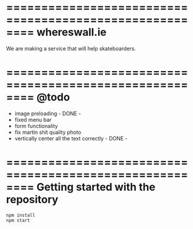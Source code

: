 ========================================================
whereswall.ie
========================================================
We are making a service that will help skateboarders.

========================================================
@todo
========================================================
  - image preloading - DONE -
  - fixed menu bar
  - form functionality
  - fix martin shit quality photo
  - vertically center all the text correctly - DONE -

========================================================
Getting started with the repository
========================================================

    npm install
    npm start
